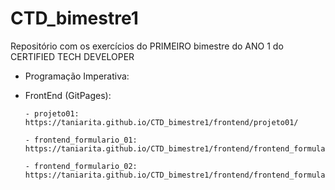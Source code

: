 # CTD_bimestre1

Repositório com os exercícios do PRIMEIRO bimestre do ANO 1 do CERTIFIED TECH DEVELOPER

- Programação Imperativa:


- FrontEnd (GitPages):

      - projeto01:
      https://taniarita.github.io/CTD_bimestre1/frontend/projeto01/

      - frontend_formulario_01: 
      https://taniarita.github.io/CTD_bimestre1/frontend/frontend_formulario_01/index.html 
      
      - frontend_formulario_02:
      https://taniarita.github.io/CTD_bimestre1/frontend/frontend_formulario_02/index.html
